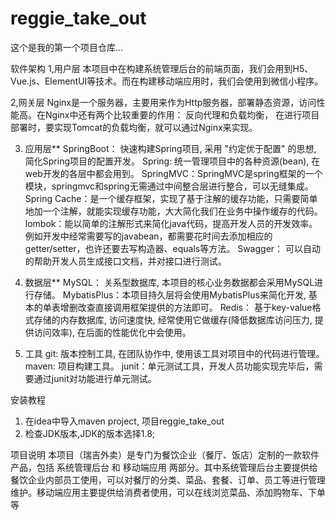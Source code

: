 # reggie_take_out


这个是我的第一个项目仓库...

软件架构
1,用户层
本项目中在构建系统管理后台的前端页面，我们会用到H5、Vue.js、ElementUI等技术。而在构建移动端应用时，我们会使用到微信小程序。

2,网关层
Nginx是一个服务器，主要用来作为Http服务器，部署静态资源，访问性能高。在Nginx中还有两个比较重要的作用： 反向代理和负载均衡， 在进行项目部署时，要实现Tomcat的负载均衡，就可以通过Nginx来实现。

3. 应用层**
SpringBoot： 快速构建Spring项目, 采用 "约定优于配置" 的思想, 简化Spring项目的配置开发。
Spring: 统一管理项目中的各种资源(bean), 在web开发的各层中都会用到。
SpringMVC：SpringMVC是spring框架的一个模块，springmvc和spring无需通过中间整合层进行整合，可以无缝集成。
Spring Cache：是一个缓存框架，实现了基于注解的缓存功能，只需要简单地加一个注解，就能实现缓存功能，大大简化我们在业务中操作缓存的代码。
lombok：能以简单的注解形式来简化java代码，提高开发人员的开发效率。例如开发中经常需要写的javabean，都需要花时间去添加相应的getter/setter，也许还要去写构造器、equals等方法。
Swagger： 可以自动的帮助开发人员生成接口文档，并对接口进行测试。



4. 数据层**
MySQL： 关系型数据库, 本项目的核心业务数据都会采用MySQL进行存储。
MybatisPlus：本项目持久层将会使用MybatisPlus来简化开发, 基本的单表增删改查直接调用框架提供的方法即可。
Redis： 基于key-value格式存储的内存数据库, 访问速度快, 经常使用它做缓存(降低数据库访问压力, 提供访问效率), 在后面的性能优化中会使用。



5. 工具
git: 版本控制工具, 在团队协作中, 使用该工具对项目中的代码进行管理。
maven: 项目构建工具。
junit：单元测试工具，开发人员功能实现完毕后，需要通过junit对功能进行单元测试。


安装教程

1.  在idea中导入maven project, 项目reggie_take_out
2.  检查JDK版本,JDK的版本选择1.8;

项目说明
本项目（瑞吉外卖）是专门为餐饮企业（餐厅、饭店）定制的一款软件产品，包括 系统管理后台 和 移动端应用 两部分。其中系统管理后台主要提供给餐饮企业内部员工使用，可以对餐厅的分类、菜品、套餐、订单、员工等进行管理维护。移动端应用主要提供给消费者使用，可以在线浏览菜品、添加购物车、下单等


